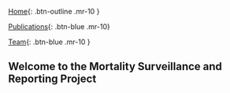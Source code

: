 [Home](https://mortality-surv-and-reporting-proj.github.io/){: .btn-outline .mr-10 } 

[Publications](https://mortality-surv-and-reporting-proj.github.io/publications){: .btn-blue .mr-10} 

[Team](https://mortality-surv-and-reporting-proj.github.io/team){: .btn-blue .mr-10 } 
## Welcome to the Mortality Surveillance and Reporting Project 



